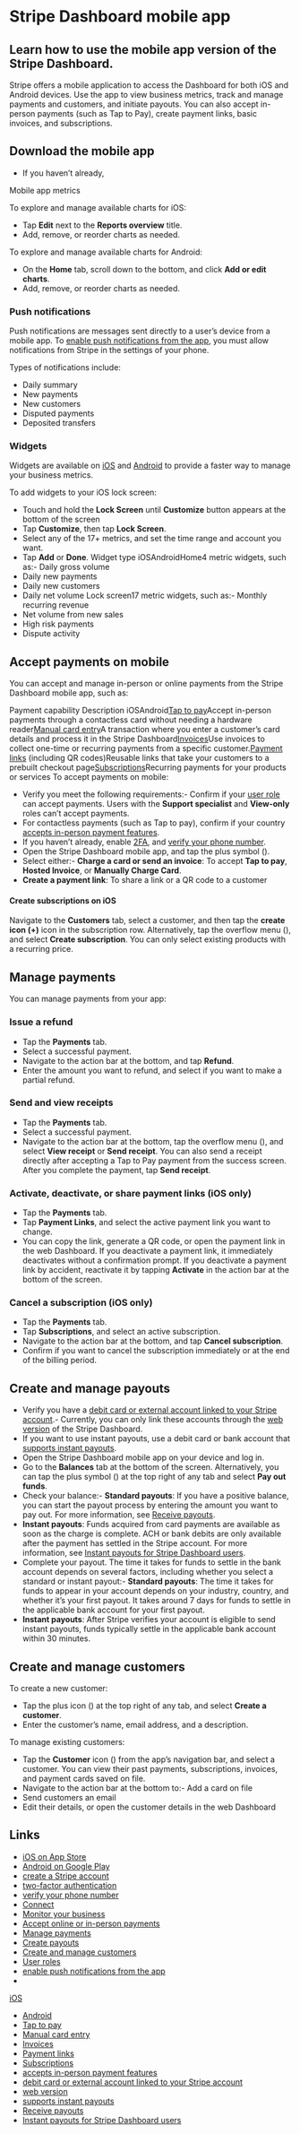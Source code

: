 # Stripe Dashboard mobile app

## Learn how to use the mobile app version of the Stripe Dashboard.

Stripe offers a mobile application to access the Dashboard for both iOS and
Android devices. Use the app to view business metrics, track and manage payments
and customers, and initiate payouts. You can also accept in-person payments
(such as Tap to Pay), create payment links, basic invoices, and subscriptions.

## Download the mobile app

- If you haven’t already, 

Mobile app metrics

To explore and manage available charts for iOS:

- Tap **Edit** next to the **Reports overview** title.
- Add, remove, or reorder charts as needed.

To explore and manage available charts for Android:

- On the **Home** tab, scroll down to the bottom, and click **Add or edit
charts**.
- Add, remove, or reorder charts as needed.

### Push notifications

Push notifications are messages sent directly to a user’s device from a mobile
app. To [enable push notifications from the
app](https://support.stripe.com/questions/enabling-notifications-on-the-stripe-dashboard-mobile-app),
you must allow notifications from Stripe in the settings of your phone.

Types of notifications include:

- Daily summary
- New payments
- New customers
- Disputed payments
- Deposited transfers

### Widgets

Widgets are available on
[iOS](https://support.apple.com/guide/iphone/add-edit-and-remove-widgets-iphb8f1bf206/17.0/ios/17.0)
and
[Android](https://developer.android.com/develop/ui/views/appwidgets/overview) to
provide a faster way to manage your business metrics.

To add widgets to your iOS lock screen:

- Touch and hold the **Lock Screen** until **Customize** button appears at the
bottom of the screen
- Tap **Customize**, then tap **Lock Screen**.
- Select any of the 17+ metrics, and set the time range and account you want.
- Tap **Add** or **Done**.
Widget type iOSAndroidHome4 metric widgets, such as:- Daily gross volume
- Daily new payments
- Daily new customers
- Daily net volume
Lock screen17 metric widgets, such as:- Monthly recurring revenue
- Net volume from new sales
- High risk payments
- Dispute activity

## Accept payments on mobile

You can accept and manage in-person or online payments from the Stripe Dashboard
mobile app, such as:

Payment capability Description iOSAndroid[Tap to
pay](https://docs.stripe.com/no-code/tap-to-pay)Accept in-person payments
through a contactless card without needing a hardware reader[Manual card
entry](https://support.stripe.com/questions/b7bd8ea6-d20c-40f8-a273-4d6c4902957a)A
transaction where you enter a customer’s card details and process it in the
Stripe Dashboard[Invoices](https://docs.stripe.com/no-code/invoices)Use invoices
to collect one-time or recurring payments from a specific customer.[Payment
links](https://docs.stripe.com/no-code/payment-links) (including QR
codes)Reusable links that take your customers to a prebuilt checkout
page[Subscriptions](https://docs.stripe.com/no-code/subscriptions)Recurring
payments for your products or services
To accept payments on mobile:

- Verify you meet the following requirements:- Confirm if your [user
role](https://docs.stripe.com/get-started/account/teams/roles) can accept
payments. Users with the **Support specialist** and **View-only** roles can’t
accept payments.
- For contactless payments (such as Tap to pay), confirm if your country
[accepts in-person payment
features](https://docs.stripe.com/terminal/overview#availability).
- If you haven’t already, enable
[2FA](https://support.stripe.com/questions/update-the-phone-number-for-two-step-authentication),
and [verify your phone number](https://dashboard.stripe.com/settings/user).
- Open the Stripe Dashboard mobile app, and tap the plus symbol ().
- Select either:- **Charge a card or send an invoice**: To accept **Tap to
pay**, **Hosted Invoice**, or **Manually Charge Card**.
- **Create a payment link**: To share a link or a QR code to a customer

#### Create subscriptions on iOS

Navigate to the **Customers** tab, select a customer, and then tap the **create
icon (+)** icon in the subscription row. Alternatively, tap the overflow menu
(), and select **Create subscription**. You can only select existing products
with a recurring price.

## Manage payments

You can manage payments from your app:

### Issue a refund

- Tap the **Payments** tab.
- Select a successful payment.
- Navigate to the action bar at the bottom, and tap **Refund**.
- Enter the amount you want to refund, and select if you want to make a partial
refund.

### Send and view receipts

- Tap the **Payments** tab.
- Select a successful payment.
- Navigate to the action bar at the bottom, tap the overflow menu (), and select
**View receipt** or **Send receipt**. You can also send a receipt directly after
accepting a Tap to Pay payment from the success screen. After you complete the
payment, tap **Send receipt**.

### Activate, deactivate, or share payment links (iOS only)

- Tap the **Payments** tab.
- Tap **Payment Links**, and select the active payment link you want to change.
- You can copy the link, generate a QR code, or open the payment link in the web
Dashboard. If you deactivate a payment link, it immediately deactivates without
a confirmation prompt. If you deactivate a payment link by accident, reactivate
it by tapping **Activate** in the action bar at the bottom of the screen.

### Cancel a subscription (iOS only)

- Tap the **Payments** tab.
- Tap **Subscriptions**, and select an active subscription.
- Navigate to the action bar at the bottom, and tap **Cancel subscription**.
- Confirm if you want to cancel the subscription immediately or at the end of
the billing period.

## Create and manage payouts

- Verify you have a [debit card or external account linked to your Stripe
account](https://docs.stripe.com/get-started/account/linked-external-accounts#link-financial-account).-
Currently, you can only link these accounts through the [web
version](https://dashboard.stripe.com/settings/payouts) of the Stripe Dashboard.
- If you want to use instant payouts, use a debit card or bank account that
[supports instant
payouts](https://docs.stripe.com/payouts/instant-payouts-banks).
- Open the Stripe Dashboard mobile app on your device and log in.
- Go to the **Balances** tab at the bottom of the screen. Alternatively, you can
tap the plus symbol () at the top right of any tab and select **Pay out funds**.
- Check your balance:- **Standard payouts**: If you have a positive balance, you
can start the payout process by entering the amount you want to pay out. For
more information, see [Receive payouts](https://docs.stripe.com/payouts).
- **Instant payouts**: Funds acquired from card payments are available as soon
as the charge is complete. ACH or bank debits are only available after the
payment has settled in the Stripe account. For more information, see [Instant
payouts for Stripe Dashboard
users](https://docs.stripe.com/payouts/instant-payouts).
- Complete your payout. The time it takes for funds to settle in the bank
account depends on several factors, including whether you select a standard or
instant payout:- **Standard payouts**: The time it takes for funds to appear in
your account depends on your industry, country, and whether it’s your first
payout. It takes around 7 days for funds to settle in the applicable bank
account for your first payout.
- **Instant payouts**: After Stripe verifies your account is eligible to send
instant payouts, funds typically settle in the applicable bank account within 30
minutes.

## Create and manage customers

To create a new customer:

- Tap the plus icon () at the top right of any tab, and select **Create a
customer**.
- Enter the customer’s name, email address, and a description.

To manage existing customers:

- Tap the **Customer** icon () from the app’s navigation bar, and select a
customer. You can view their past payments, subscriptions, invoices, and payment
cards saved on file.
- Navigate to the action bar at the bottom to:- Add a card on file
- Send customers an email
- Edit their details, or open the customer details in the web Dashboard

## Links

- [iOS on App
Store](https://apps.apple.com/app/apple-store/id978516833?pt=91215812&ct=stripe-docs-mobile&mt=8)
- [Android on Google
Play](https://play.google.com/store/apps/details?id=com.stripe.android.dashboard&pli=1)
- [create a Stripe account](https://dashboard.stripe.com/register)
- [two-factor
authentication](https://support.stripe.com/questions/update-the-phone-number-for-two-step-authentication)
- [verify your phone number](https://dashboard.stripe.com/settings/user)
- [Connect](https://docs.stripe.com/connect)
- [Monitor your
business](https://docs.stripe.com/dashboard/mobile#monitor-business-metrics)
- [Accept online or in-person
payments](https://docs.stripe.com/dashboard/mobile#accept-payments-on-mobile)
- [Manage payments](https://docs.stripe.com/dashboard/mobile#manage-payments)
- [Create
payouts](https://docs.stripe.com/dashboard/mobile#create-and-manage-payouts)
- [Create and manage
customers](https://docs.stripe.com/dashboard/mobile#create-and-manage-customers)
- [User roles](https://docs.stripe.com/get-started/account/teams/roles)
- [enable push notifications from the
app](https://support.stripe.com/questions/enabling-notifications-on-the-stripe-dashboard-mobile-app)
-
[iOS](https://support.apple.com/guide/iphone/add-edit-and-remove-widgets-iphb8f1bf206/17.0/ios/17.0)
- [Android](https://developer.android.com/develop/ui/views/appwidgets/overview)
- [Tap to pay](https://docs.stripe.com/no-code/tap-to-pay)
- [Manual card
entry](https://support.stripe.com/questions/b7bd8ea6-d20c-40f8-a273-4d6c4902957a)
- [Invoices](https://docs.stripe.com/no-code/invoices)
- [Payment links](https://docs.stripe.com/no-code/payment-links)
- [Subscriptions](https://docs.stripe.com/no-code/subscriptions)
- [accepts in-person payment
features](https://docs.stripe.com/terminal/overview#availability)
- [debit card or external account linked to your Stripe
account](https://docs.stripe.com/get-started/account/linked-external-accounts#link-financial-account)
- [web version](https://dashboard.stripe.com/settings/payouts)
- [supports instant
payouts](https://docs.stripe.com/payouts/instant-payouts-banks)
- [Receive payouts](https://docs.stripe.com/payouts)
- [Instant payouts for Stripe Dashboard
users](https://docs.stripe.com/payouts/instant-payouts)